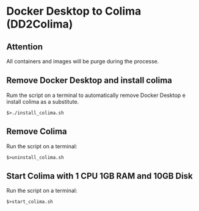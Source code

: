 # Docker Desktop to Colima (DD2Colima)


## Attention
All containers and images will be purge during the processe.

## Remove Docker Desktop and install colima

Rum the script on a terminal to automatically remove Docker Desktop e install colima as a substitute.

````
$>./install_colima.sh
````

## Remove Colima

Run the script on a terminal:
````
$>uninstall_colima.sh
````

## Start Colima with 1 CPU 1GB RAM and 10GB Disk

Run the script on a terminal:
````
$>start_colima.sh
````
